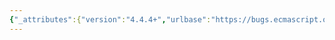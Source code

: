 ```yaml
---
{"_attributes":{"version":"4.4.4+","urlbase":"https://bugs.ecmascript.org/","maintainer":"dherman@mozilla.com"},"bug":{"bug_id":2085,"creation_ts":"2013-10-30 00:33:00 -0700","short_desc":"4.3.25-4.3.27: Typos","delta_ts":"2013-11-08 13:09:10 -0800","product":"Draft for 6th Edition","component":"editorial issue","version":"Rev 20: October 28, 2013 Draft","rep_platform":"All","op_sys":"All","bug_status":"RESOLVED","resolution":"FIXED","priority":"Normal","bug_severity":"normal","everconfirmed":true,"reporter":{"uid":"andrebargull","name":"André Bargull"},"assigned_to":{"uid":"allen","name":"Allen Wirfs-Brock"},"long_desc":[{"commentid":6195,"comment_count":0,"who":{"uid":"andrebargull","name":"André Bargull"},"bug_when":"2013-10-30 00:33:40 -0700","thetext":"4.3.25\n- \"is represents\" -> \"represents\"\n\n4.3.26\n- \"String\" -> \"Symbol\"\n\n4.3.27\n- operatators -> operators"},{"commentid":6326,"comment_count":1,"who":{"uid":"allen","name":"Allen Wirfs-Brock"},"bug_when":"2013-11-01 11:19:23 -0700","thetext":"fixed in rev21 editor's draft"},{"commentid":6555,"comment_count":2,"who":{"uid":"allen","name":"Allen Wirfs-Brock"},"bug_when":"2013-11-08 13:09:10 -0800","thetext":"fixed in rev21 draft"}]}}
---
```


